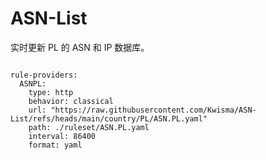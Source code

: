 
# ASN-List

实时更新 PL 的 ASN 和 IP 数据库。

<pre><code class="language-javascript">
rule-providers:
  ASNPL:
    type: http
    behavior: classical
    url: "https://raw.githubusercontent.com/Kwisma/ASN-List/refs/heads/main/country/PL/ASN.PL.yaml"
    path: ./ruleset/ASN.PL.yaml
    interval: 86400
    format: yaml
</code></pre>